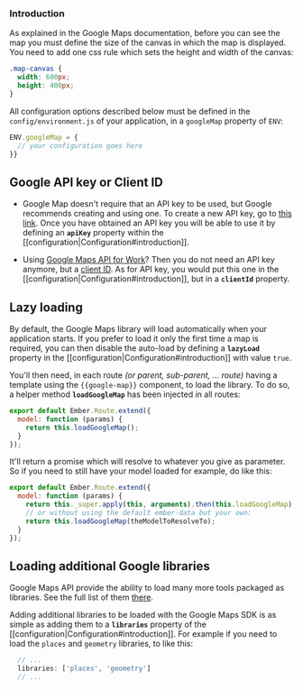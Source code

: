 ### Introduction

As explained in the Google Maps documentation, before you can see the map you must define the size of the canvas in which the map is displayed. You need to add one css rule which sets the height and width of the canvas:

```css
.map-canvas {
  width: 600px;
  height: 400px;
}
```

All configuration options described below must be defined in the `config/environment.js` of your application, in a `googleMap` property of `ENV`:

```js
ENV.googleMap = {
  // your configuration goes here
}}
```

## Google API key or Client ID

* Google Map doesn't require that an API key to be used, but Google recommends creating and using one. To create a new API key, go to [this link](https://developers.google.com/maps/documentation/javascript/tutorial#api_key). Once you have obtained an API key you will be able to use it by defining an **`apiKey`** property within the [[configuration|Configuration#introduction]].

* Using [Google Maps API for Work](https://developers.google.com/maps/documentation/business/)? Then you do not need an API key anymore, but a [client ID](https://developers.google.com/maps/documentation/business/clientside/#client_id). As for API key, you would put this one in the [[configuration|Configuration#introduction]], but in a **`clientId`** property.


## Lazy loading

By default, the Google Maps library will load automatically when your application starts. If you prefer to load it only the first time a map is required, you can then disable the auto-load by defining a **`lazyLoad`** property in the [[configuration|Configuration#introduction]] with value `true`.

You'll then need, in each route _(or parent, sub-parent, ... route)_ having a template using the `{{google-map}}` component, to load the library. To do so, a helper method **`loadGoogleMap`** has been injected in all routes:

```js
export default Ember.Route.extend({
  model: function (params) {
    return this.loadGoogleMap();
  }
});
```

It'll return a promise which will resolve to whatever you give as parameter. So if you need to still have your model loaded for example, do like this:

```js
export default Ember.Route.extend({
  model: function (params) {
    return this._super.apply(this, arguments).then(this.loadGoogleMap);
    // or without using the default ember-data but your own:
    return this.loadGoogleMap(theModelToResolveTo);
  }
});
```


## Loading additional Google libraries

Google Maps API provide the ability to load many more tools packaged as libraries. See the full list of them [there](https://developers.google.com/maps/documentation/javascript/libraries).

Adding additional libraries to be loaded with the Google Maps SDK is as simple as adding them to a **`libraries`** property of the [[configuration|Configuration#introduction]]. For example if you need to load the `places` and `geometry` libraries, to like this:

```js
  // ...
  libraries: ['places', 'geometry']
  // ...
```
